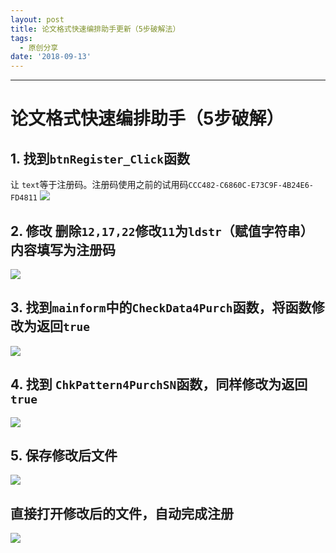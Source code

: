 ```yaml
---
layout: post
title: 论文格式快速编排助手更新（5步破解法）
tags:
  - 原创分享
date: '2018-09-13'
---
```

---
# 论文格式快速编排助手（5步破解）

## 1. 找到`btnRegister_Click`函数 
让 `text`等于注册码。注册码使用之前的试用码`CCC482-C6860C-E73C9F-4B24E6-FD4811`
![](http://ww1.sinaimg.cn/large/6db7045egy1fv82tongzbj21400p0wk4.jpg)

## 2. 修改 删除`12,17,22`修改`11`为`ldstr`（赋值字符串）内容填写为注册码
![](http://ww1.sinaimg.cn/large/6db7045egy1fv82txtj8bj21400p0gqv.jpg)

## 3. 找到`mainform`中的`CheckData4Purch`函数，将函数修改为返回`true` 
![](http://ww1.sinaimg.cn/large/6db7045egy1fv82u782azj21400p00xo.jpg)



## 4. 找到 `ChkPattern4PurchSN`函数，同样修改为返回`true` 
![](http://ww1.sinaimg.cn/large/6db7045egy1fv82u77iwsj21400p077v.jpg)

## 5. 保存修改后文件
![](http://ww1.sinaimg.cn/large/6db7045egy1fv82u78fwxj21400p0djd.jpg)
## 直接打开修改后的文件，自动完成注册
![](http://ww1.sinaimg.cn/large/6db7045egy1fv82u6zcw5j2074074mxz.jpg)

